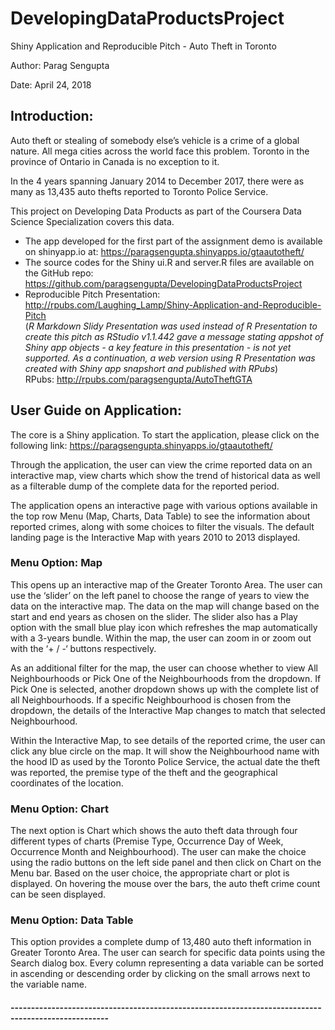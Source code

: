 # DevelopingDataProductsProject
Shiny Application and Reproducible Pitch - Auto Theft in Toronto

  Author: Parag Sengupta
  
  Date: April 24, 2018

## Introduction:

Auto theft or stealing of somebody else’s vehicle is a crime of a global nature. All mega cities across the world face this problem. Toronto in the province of Ontario in Canada is no exception to it.

In the 4 years spanning January 2014 to December 2017, there were as many as 13,435 auto thefts reported to Toronto Police Service.

This project on Developing Data Products as part of the Coursera Data Science Specialization covers this data.

- The app developed for the first part of the assignment demo is available on shinyapp.io at:
https://paragsengupta.shinyapps.io/gtaautotheft/ 
- The source codes for the Shiny ui.R and server.R files are available on the GitHub repo:
https://github.com/paragsengupta/DevelopingDataProductsProject
- Reproducible Pitch Presentation:<br>
http://rpubs.com/Laughing_Lamp/Shiny-Application-and-Reproducible-Pitch<br>
(_R Markdown Slidy Presentation was used instead of R Presentation to create this pitch as RStudio v1.1.442 gave a message stating appshot of Shiny app objects - a key feature in this presentation - is not yet supported. As a continuation, a web version using R Presentation was created with Shiny app snapshort and published with RPubs_)<br>
RPubs: http://rpubs.com/paragsengupta/AutoTheftGTA<br> 

## User Guide on Application:

The core is a Shiny application. To start the application, please click on the following link:
https://paragsengupta.shinyapps.io/gtaautotheft/ 

Through the application, the user can view the crime reported data on an interactive map, view charts which show the trend of historical data as well as a filterable dump of the complete data for the reported period.

The application opens an interactive page with various options available in the top row Menu (Map, Charts, Data Table) to see the information about reported crimes, along with some choices to filter the visuals. The default landing page is the Interactive Map with years 2010 to 2013 displayed.

### Menu Option: Map
This opens up an interactive map of the Greater Toronto Area. The user can use the ‘slider’ on the left panel to choose the range of years to view the data on the interactive map. The data on the map will change based on the start and end years as chosen on the slider. The slider also has a Play option with the small blue play icon which refreshes the map automatically with a 3-years bundle. Within the map, the user can zoom in or zoom out with the ‘+ / -‘ buttons respectively. 

As an additional filter for the map, the user can choose whether to view All Neighbourhoods or Pick One of the Neighbourhoods from the dropdown. If Pick One is selected, another dropdown shows up with the complete list of all Neighbourhoods. If a specific Neighbourhood is chosen from the dropdown, the details of the Interactive Map changes to match that selected Neighbourhood.

Within the Interactive Map, to see details of the reported crime, the user can click any blue circle on the map. It will show the Neighbourhood name with the hood ID as used by the Toronto Police Service, the actual date the theft was reported, the premise type of the theft and the geographical coordinates of the location.

### Menu Option: Chart
The next option is Chart which shows the auto theft data through four different types of charts (Premise Type, Occurrence Day of Week, Occurrence Month and Neighbourhood). The user can make the choice using the radio buttons on the left side panel and then click on Chart on the Menu bar. Based on the user choice, the appropriate chart or plot is displayed. On hovering the mouse over the bars, the auto theft crime count can be seen displayed.

### Menu Option: Data Table
This option provides a complete dump of 13,480 auto theft information in Greater Toronto Area. The user can search for specific data points using the Search dialog box. Every column representing a data variable can be sorted in ascending or descending order by clicking on the small arrows next to the variable name.

#### ----------------------------------------------------------------------------------------------------

